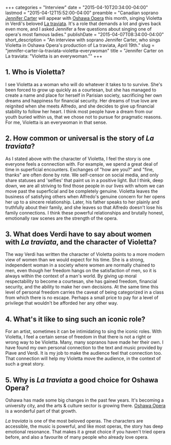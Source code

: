 +++
categories = "Interview"
date = "2015-04-10T20:34:00-04:00"
lastmod = "2015-04-12T15:52:00-04:00"
preamble = "Canadian soprano [Jennifer Carter](http://www.jennifercartersoprano.com/) will appear with [Oshawa Opera](http://www.theoshawaopera.com/#!la-traviata/c24sd) this month, singing Violetta in Verdi's beloved [La traviata](http://www.theoshawaopera.com/#!la-traviata/c24sd). It's a role that demands a lot and gives back even more, and I asked Jennifer a few questions about singing one of opera's most famous ladies."
publishDate = "2015-04-07T08:34:00-04:00"
short_description = "An interview with soprano Jennifer Carter, who sings Violetta in Oshawa Opera&#039;s production of La traviata, April 19th."
slug = "jennifer-carter-la-traviata-violetta-everywoman"
title = "Jennifer Carter on La traviata: &quot;Violetta is an everywoman.&quot;"
+++

## 1\. Who is Violetta?

I see Violetta as a woman who will do whatever it takes to to survive. She's been forced to grow up quickly as a courtesan, but she has managed to create a name and place for herself in Parisian society, sacrificing her own dreams and happiness for financial security. Her dreams of true love are reignited when she meets Alfredo, and she decides to give up financial stability to follow her heart. I think most people have a dream from our youth buried within us, that we chose not to pursue for pragmatic reasons. For me, Violetta is an everywoman in that sense. 

## 2\. How common or universal is the story of _La traviata_?

As I stated above with the character of Violetta, I feel the story is one everyone feels a connection with. For example, we spend a great deal of time in superficial encounters. Exchanges of "how are you?" and "fine, thanks" are often done by rote. We self-censor on social media, and only share statuses and 'selfies' that paint us in a positive light. But I think, deep down, we are all striving to find those people in our lives with whom we can move past the superficial and be completely genuine. Violetta leaves the business of satisfying others when Alfredo's genuine concern for her opens her up to a sincere relationship. Later, his father speaks to her plainly and truthfully about their family, and she leaves so that Alfredo doesn't lose his family connections. I think these powerful relationships and brutally honest, emotionally raw scenes are the strength of the opera.

## 3\. What does Verdi have to say about women with _La traviata_, and the character of Violetta?

The way Verdi has written the character of Violetta points to a more modern view of women than we would expect for his time. She is a strong, independent woman in a society where women are normally chained to men, even though her freedom hangs on the satisfaction of men, so it is always within the context of a man's world. By giving up moral respectability to become a courtesan, she has gained freedom, financial security, and the ability to make her own decisions. At the same time this level of personal freedom carries the caveat of being categorized in a class from which there is no escape. Perhaps a small price to pay for a level of privilege that wouldn't be afforded her any other way.

## 4\. What's it like to sing such an iconic role?

For an artist, sometimes it can be intimidating to sing the iconic roles. With Violetta, I feel a certain sense of freedom in that there is not a right or wrong way to be Violetta. Many, many sopranos have made her their own. I have found my own personal connection to the text and music provided by Piave and Verdi. It is my job to make the audience feel that connection too. That connection will help my Violetta move the audience, in the context of such a great story. 

## 5\. Why is _La traviata_ a good choice for Oshawa Opera?

Oshawa has made some big changes in the past few years. It's becoming a university city, and the arts & culture sector is growing there. [Oshawa Opera](http://www.theoshawaopera.com/) is a wonderful part of that growth. 

_La traviata_ is one of the most beloved operas. The characters are accessible, the music is powerful, and like most operas, the story has deep emotional resonance. That makes it a great choice if you haven't tried opera before, and also a favourite of many people who already love opera.
